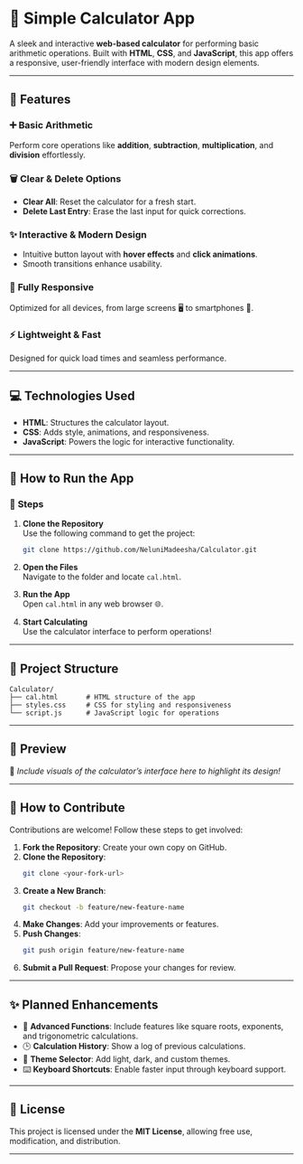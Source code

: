 # 🧮 **Simple Calculator App**  

A sleek and interactive **web-based calculator** for performing basic arithmetic operations. Built with **HTML**, **CSS**, and **JavaScript**, this app offers a responsive, user-friendly interface with modern design elements.  

---  

## **🎯 Features**  

### ➕ **Basic Arithmetic**  
Perform core operations like **addition**, **subtraction**, **multiplication**, and **division** effortlessly.  

### 🗑️ **Clear & Delete Options**  
- **Clear All**: Reset the calculator for a fresh start.  
- **Delete Last Entry**: Erase the last input for quick corrections.  

### ✨ **Interactive & Modern Design**  
- Intuitive button layout with **hover effects** and **click animations**.  
- Smooth transitions enhance usability.  

### 📱 **Fully Responsive**  
Optimized for all devices, from large screens 🖥️ to smartphones 📱.  

### ⚡ **Lightweight & Fast**  
Designed for quick load times and seamless performance.  

---  

## **💻 Technologies Used**  

- **HTML**: Structures the calculator layout.  
- **CSS**: Adds style, animations, and responsiveness.  
- **JavaScript**: Powers the logic for interactive functionality.  

---  

## **🚀 How to Run the App**  

### 📂 **Steps**  

1. **Clone the Repository**  
   Use the following command to get the project:  
   ```bash  
   git clone https://github.com/NeluniMadeesha/Calculator.git  
   ```  

2. **Open the Files**  
   Navigate to the folder and locate `cal.html`.  

3. **Run the App**  
   Open `cal.html` in any web browser 🌐.  

4. **Start Calculating**  
   Use the calculator interface to perform operations!  

---  

## **📂 Project Structure**  

```plaintext  
Calculator/  
├── cal.html       # HTML structure of the app  
├── styles.css     # CSS for styling and responsiveness  
└── script.js      # JavaScript logic for operations  
```  

---  

## **📸 Preview**  

🎨 *Include visuals of the calculator’s interface here to highlight its design!*  

---  

## **🤝 How to Contribute**  

Contributions are welcome! Follow these steps to get involved:  

1. **Fork the Repository**: Create your own copy on GitHub.  
2. **Clone the Repository**:  
   ```bash  
   git clone <your-fork-url>  
   ```  
3. **Create a New Branch**:  
   ```bash  
   git checkout -b feature/new-feature-name  
   ```  
4. **Make Changes**: Add your improvements or features.  
5. **Push Changes**:  
   ```bash  
   git push origin feature/new-feature-name  
   ```  
6. **Submit a Pull Request**: Propose your changes for review.  

---  

## **✨ Planned Enhancements**  

- 🧮 **Advanced Functions**: Include features like square roots, exponents, and trigonometric calculations.  
- 🕒 **Calculation History**: Show a log of previous calculations.  
- 🎨 **Theme Selector**: Add light, dark, and custom themes.  
- ⌨️ **Keyboard Shortcuts**: Enable faster input through keyboard support.  

---  

## **📜 License**  

This project is licensed under the **MIT License**, allowing free use, modification, and distribution.  

---  

